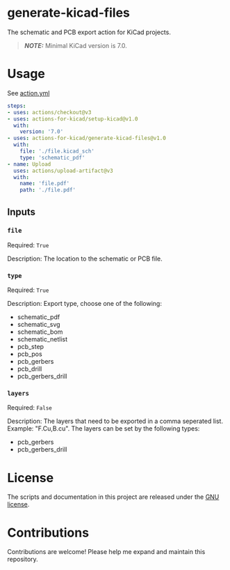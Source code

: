 # generate-kicad-files
The schematic and PCB export action for KiCad projects.

> **_NOTE:_** Minimal KiCad version is 7.0.

# Usage
See [action.yml](action.yml)
```yaml
steps:
- uses: actions/checkout@v3
- uses: actions-for-kicad/setup-kicad@v1.0
  with:
    version: '7.0'
- uses: actions-for-kicad/generate-kicad-files@v1.0
  with:
    file: './file.kicad_sch'
    type: 'schematic_pdf'
- name: Upload 
  uses: actions/upload-artifact@v3
  with:
    name: 'file.pdf'
    path: './file.pdf'
```

## Inputs
### `file`

Required: `True`

Description: The location to the schematic or PCB file.

### `type`

Required: `True`

Description: Export type, choose one of the following:
- schematic_pdf
- schematic_svg
- schematic_bom
- schematic_netlist
- pcb_step
- pcb_pos
- pcb_gerbers
- pcb_drill
- pcb_gerbers_drill

### `layers`

Required: `False`

Description: The layers that need to be exported in a comma seperated list. Example: "F.Cu,B.cu". The layers can be set by the following types:
- pcb_gerbers
- pcb_gerbers_drill

# License
The scripts and documentation in this project are released under the [GNU license](LICENSE).

# Contributions
Contributions are welcome! Please help me expand and maintain this repository.